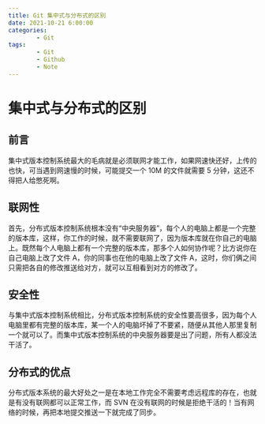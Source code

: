 ```yaml
---
title: Git 集中式与分布式的区别
date: 2021-10-21 6:00:00
categories:
        - Git
tags:
        - Git
        - Github
        - Note
---
```


# 集中式与分布式的区别

## 前言

集中式版本控制系统最大的毛病就是必须联网才能工作，如果网速快还好，上传的也快，可当遇到网速慢的时候，可能提交一个 10M 的文件就需要 5 分钟，这还不得把人给憋死啊。

## 联网性

首先，分布式版本控制系统根本没有“中央服务器”，每个人的电脑上都是一个完整的版本库，这样，你工作的时候，就不需要联网了，因为版本库就在你自己的电脑上。既然每个人电脑上都有一个完整的版本库，那多个人如何协作呢？比方说你在自己电脑上改了文件 A，你的同事也在他的电脑上改了文件 A，这时，你们俩之间只需把各自的修改推送给对方，就可以互相看到对方的修改了。

## 安全性

与集中式版本控制系统相比，分布式版本控制系统的安全性要高很多，因为每个人电脑里都有完整的版本库，某一个人的电脑坏掉了不要紧，随便从其他人那里复制一个就可以了。而集中式版本控制系统的中央服务器要是出了问题，所有人都没法干活了。

## 分布式的优点

分布式版本系统的最大好处之一是在本地工作完全不需要考虑远程库的存在，也就是有没有联网都可以正常工作，而 SVN 在没有联网的时候是拒绝干活的！当有网络的时候，再把本地提交推送一下就完成了同步。
